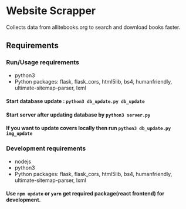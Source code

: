# Website Scrapper
Collects data from allitebooks.org to search and download books faster.

## Requirements
### Run/Usage requirements
- python3
- Python packages: flask, flask_cors, html5lib, bs4, humanfriendly, ultimate-sitemap-parser, lxml

#### Start database update : `python3 db_update.py db_update`
#### Start server after updating database by `python3 server.py`
#### If you want to update covers locally then run `python3 db_update.py img_update`

### Development requirements
- nodejs
- python3
- Python packages: flask, flask_cors, html5lib, bs4, humanfriendly, ultimate-sitemap-parser, lxml

#### Use `npm update` or `yarn` get required package(react frontend) for development.
